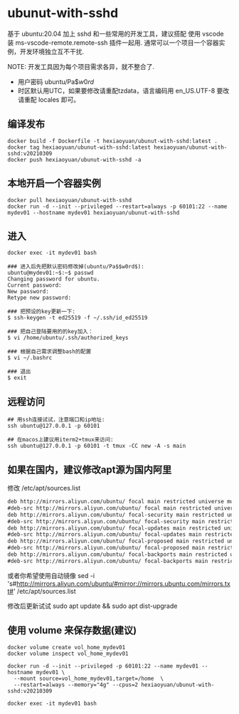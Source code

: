 # ubunut-with-sshd

基于 ubuntu:20.04 加上 sshd 和一些常用的开发工具，建议搭配
使用 vscode 装 ms-vscode-remote.remote-ssh 插件一起用.
通常可以一个项目一个容器实例，开发环境独立互不干扰.

NOTE: 开发工具因为每个项目需求各异，就不整合了.

+ 用户密码 ubuntu/Pa$$w0rd$
+ 时区默认用UTC，如果要修改请重配tzdata，语言编码用 en_US.UTF-8 要改请重配 locales 即可。

## 编译发布

```shell
docker build -f Dockerfile -t hexiaoyuan/ubunut-with-sshd:latest .
docker tag hexiaoyuan/ubunut-with-sshd:latest hexiaoyuan/ubunut-with-sshd:v20210309
docker push hexiaoyuan/ubunut-with-sshd -a
```

## 本地开启一个容器实例

```shell
docker pull hexiaoyuan/ubunut-with-sshd
docker run -d --init --privileged --restart=always -p 60101:22 --name mydev01 --hostname mydev01 hexiaoyuan/ubunut-with-sshd
```

## 进入

```shell
docker exec -it mydev01 bash

### 进入后先把默认密码修改掉(ubuntu/Pa$$w0rd$):
ubuntu@mydev01:~$:~$ passwd
Changing password for ubuntu.
Current password:
New password:
Retype new password:

### 把预设的key更新一下:
$ ssh-keygen -t ed25519 -f ~/.ssh/id_ed25519

### 把自己登陆要用的的key加入：
$ vi /home/ubuntu/.ssh/authorized_keys

### 根据自己需求调整bash的配置
$ vi ~/.bashrc

### 退出
$ exit

```

## 远程访问

```shell
## 用ssh连接试试，注意端口和ip地址:
ssh ubuntu@127.0.0.1 -p 60101 

## 在macos上建议用iterm2+tmux来访问:
ssh ubuntu@127.0.0.1 -p 60101 -t tmux -CC new -A -s main
```

## 如果在国内，建议修改apt源为国内阿里

修改 /etc/apt/sources.list

```txt
deb http://mirrors.aliyun.com/ubuntu/ focal main restricted universe multiverse
#deb-src http://mirrors.aliyun.com/ubuntu/ focal main restricted universe multiverse
deb http://mirrors.aliyun.com/ubuntu/ focal-security main restricted universe multiverse
#deb-src http://mirrors.aliyun.com/ubuntu/ focal-security main restricted universe multiverse
deb http://mirrors.aliyun.com/ubuntu/ focal-updates main restricted universe multiverse
#deb-src http://mirrors.aliyun.com/ubuntu/ focal-updates main restricted universe multiverse
deb http://mirrors.aliyun.com/ubuntu/ focal-proposed main restricted universe multiverse
#deb-src http://mirrors.aliyun.com/ubuntu/ focal-proposed main restricted universe multiverse
deb http://mirrors.aliyun.com/ubuntu/ focal-backports main restricted universe multiverse
#deb-src http://mirrors.aliyun.com/ubuntu/ focal-backports main restricted universe multiverse
```

或者你希望使用自动镜像
sed -i 's#http://mirrors.aliyun.com/ubuntu/#mirror://mirrors.ubuntu.com/mirrors.txt#' /etc/apt/sources.list

修改后更新试试
sudo apt update && sudo apt dist-upgrade


## 使用 volume 来保存数据(建议)

```shell
docker volume create vol_home_mydev01
docker volume inspect vol_home_mydev01

docker run -d --init --privileged -p 60101:22 --name mydev01 --hostname mydev01 \
  --mount source=vol_home_mydev01,target=/home  \
  --restart=always --memory="4g" --cpus=2 hexiaoyuan/ubunut-with-sshd:v20210309

docker exec -it mydev01 bash

```
